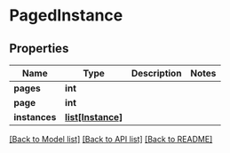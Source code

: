 # PagedInstance

## Properties
Name | Type | Description | Notes
------------ | ------------- | ------------- | -------------
**pages** | **int** |  | 
**page** | **int** |  | 
**instances** | [**list[Instance]**](Instance.md) |  | 

[[Back to Model list]](../README.md#documentation-for-models) [[Back to API list]](../README.md#documentation-for-api-endpoints) [[Back to README]](../README.md)


